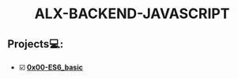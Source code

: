 <h1 align="center"><b>ALX-BACKEND-JAVASCRIPT</b></h1>

## Projects💻:

- ☑️ **[0x00-ES6_basic](https://github.com/codenvibes/alx-backend-javascript/tree/master/0x00-ES6_basic)**